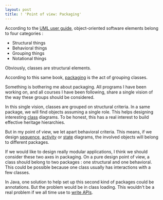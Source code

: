 ```yaml
---
layout: post
title: ! 'Point of view: Packaging'
---
```


<p>According to the <a href="http://www.worldcat.org/oclc/39516151">UML user guide</a>, object-oriented software elements belong to four categories :</p><p><ul><li>Structural things</li><li>Behavioral things</li><li>Grouping things</li><li>Notational things </li></ul>Obviously, classes are structural elements.</p><p>According to this same book, <a href="http://en.wikipedia.org/wiki/Package_%28UML%29">packaging</a> is the act of grouping classes. </p><p></p><p>Something is bothering me about packaging. All programs I have been working on, and all courses I have been following, share a single vision of the way these groups should be considered.</p><p></p><p>In this single vision, classes are grouped on structural criteria. In a same package, we will find objects assuming a single role. This helps designing interesting <a href="http://en.wikipedia.org/wiki/Class_diagram">class</a> diagrams. To be honest, this has a real interest to build effective heritage hierarchies. </p><p></p><p>But in my point of view, we let apart behavioral criteria. This means, if we design <a href="http://en.wikipedia.org/wiki/Sequence_diagram">sequence</a>, <a href="http://en.wikipedia.org/wiki/Activity_diagram">activity</a> or <a href="http://en.wikipedia.org/wiki/State_diagram_%28UML%29">state</a> diagrams, the involved objects will belong to different packages.</p><p></p><p>If we would like to design really modular applications, I think we should consider these two axes in packaging. On a pure design point of view, a class should belong to two packages : one structural and one behavioral. This could be possible because one class usually has interactions with a few classes.</p><p></p><p>In Java, one solution to help set up this second kind of packages could be annotations. But the problem would be in class loading. This wouldn't be a real problem if we all time use to <a href="http://dx.doi.org/10.1145/1176617.1176622">write APIs</a>.</p>
